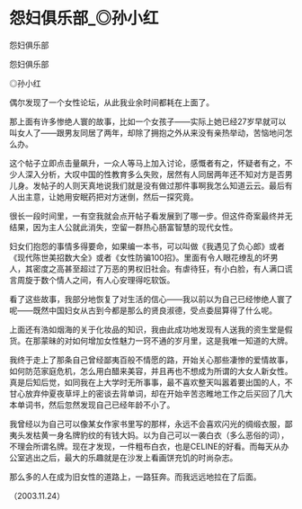 # 怨妇俱乐部_◎孙小红

怨妇俱乐部

怨妇俱乐部

◎孙小红

偶尔发现了一个女性论坛，从此我业余时间都耗在上面了。

那上面有许多惨绝人寰的故事，比如一个女孩子——实际上她已经27岁早就可以叫女人了——跟男友同居了两年，却除了拥抱之外从来没有亲热举动，苦恼地问怎么办。

这个帖子立即点击量飙升，一众人等马上加入讨论，感慨者有之，怀疑者有之，不少人深入分析，大叹中国的性教育多么失败，居然有人同居两年还不知对方是否男儿身。发帖子的人则天真地说我们就是没有做过那件事啊我怎么知道云云。最后有人出主意，让她用安眠药把对方迷倒，然后一探究竟。

很长一段时间里，一有空我就会点开帖子看发展到了哪一步。但这件奇案最终并无结果，因为主人公就此消失，空留一群热心肠富智慧的现代女性。

妇女们抱怨的事情多得要命，如果编一本书，可以叫做《我遇见了负心郎》或者《现代陈世美招数大全》或者《女性防骗100招》。里面有令人眼花缭乱的坏男人，其密度之高甚至超过了万恶的男权旧社会。有虐待狂，有小白脸，有人满口谎言周旋于数个情人之间，有人心安理得吃软饭。

看了这些故事，我部分地恢复了对生活的信心——我以前以为自己已经惨绝人寰了呢——既然中国妇女从古到今都是那么的贤良淑德，受点委屈算得了什么呢。

上面还有浩如烟海的关于化妆品的知识，我由此成功地发现有人送我的资生堂是假货。在那蒙昧的对如何增加女性魅力一窍不通的岁月里，这是我唯一知道的大牌。

我终于走上了那条自己曾经鄙夷百般不情愿的路，开始关心那些凄惨的爱情故事，如何防范家庭危机，怎么用白醋来美容，并且再也不想成为所谓的大女人新女性。真是后知后觉，如同我在上大学时无所事事，最不喜欢整天叫嚣着要出国的人，不甘心放弃仲夏夜草坪上的密谈去背单词，却在开始辛苦恣睢地工作之后买回了几大本单词书，然后忽然发现自己已经年龄不小了。

我曾经以为自己可以像某女作家书里写的那样，永远不会喜欢闪光的绸缎衣服，鄙夷头发枯黄一身名牌豹纹的有钱大妈。以为自己可以一袭白衣（多么恶俗的词），不理会所谓名牌。现在才发现，一件粗布白衣，也是CELINE的好看。而每天从办公室逃出之后，最大的乐趣就是在沙发上看画饼充饥的时尚杂志。

那么多的人在成为旧女性的道路上，一路狂奔。而我远远地拉在了后面。

（2003.11.24）